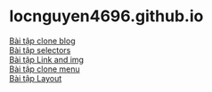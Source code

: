 # locnguyen4696.github.io
<a href="https://locnguyen4696.github.io/bt-clone-blog/index.html">Bài tập clone blog</a><br>
<a href="https://locnguyen4696.github.io/bt-selectors/index.html">Bài tập selectors</a><br>
<a href="https://locnguyen4696.github.io/bt-link-and-img/index.html">Bài tập Link and img</a><br>
<a href="https://locnguyen4696.github.io/bt-clone-menu/">Bài tập clone menu</a><br>
<a href="https://locnguyen4696.github.io/bt-layout/index.html">Bài tập Layout</a><br>
